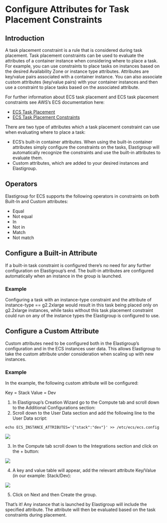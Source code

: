 # Configure Attributes for Task Placement Constraints

## Introduction

A task placement constraint is a rule that is considered during task placement. Task placement constraints can be used to evaluate the attributes of a container instance when considering where to place a task. For example, you can use constraints to place tasks on instances based on the desired Availability Zone or instance type attributes. Attributes are key/value pairs associated with a container instance. You can also associate custom attributes (key/value pairs) with your container instances and then use a constraint to place tasks based on the associated attribute.

For further information about ECS task placement and ECS task placement constraints see AWS’s ECS documentation here:

- [ECS Task Placement](https://docs.aws.amazon.com/AmazonECS/latest/developerguide/task-placement.html)
- [ECS Task Placement Constraints](https://docs.aws.amazon.com/AmazonECS/latest/developerguide/task-placement-constraints.html)

There are two type of attributes which a task placement constraint can use when evaluating where to place a task:

- ECS’s built-in container attributes. When using the built-in container attributes simply configure the constraints on the tasks, Elastigroup will automatically recognize the constraints and use the built-in attributes to evaluate them.
- Custom attributes, which are added to your desired instances and Elastigroup.

## Operators

Elastigroup for ECS supports the following operators in constraints on both Built-In and Custom attributes:

- Equal
- Not equal
- In
- Not in
- Match
- Not match

## Configure a Built-in Attribute

If a built-in task constraint is configured there’s no need for any further configuration on Elastigroup’s end. The built-in attributes are configured automatically when an instance in the group is launched.

### Example

Configuring a task with an instance-type constraint and the attribute of instance-type == g2.2xlarge would result in this task being placed only on g2.2xlarge instances, while tasks without this task placement constraint could run on any of the instance types the Elastigroup is configured to use.

## Configure a Custom Attribute

Custom attributes need to be configured both in the Elastigroup’s configuration and in the ECS instances user data. This allows Elastigroup to take the custom attribute under consideration when scaling up with new instances.

### Example

In the example, the following custom attribute will be configured:

Key = Stack
Value = Dev

1. In Elastigroup’s Creation Wizard go to the Compute tab and scroll down to the Additional Configurations section:
2. Scroll down to the User Data section and add the following line to the User Data script:

`echo ECS_INSTANCE_ATTRIBUTES='{"stack":"dev"}' >> /etc/ecs/ecs.config`

<img src="/elastigroup/_media/configure-attributes-for-task-placement-constraints_1.png" />

3. In the Compute tab scroll down to the Integrations section and click on the + button:

<img src="/elastigroup/_media/configure-attributes-for-task-placement-constraints_2.png" />

4. A key and value table will appear, add the relevant attribute Key/Value (in our example: Stack/Dev):

<img src="/elastigroup/_media/configure-attributes-for-task-placement-constraints_3.png" />

5. Click on Next and then Create the group.

That’s it! Any instance that is launched by Elastigroup will include the specified attribute. The attribute will then be evaluated based on the task constraints during placement.
